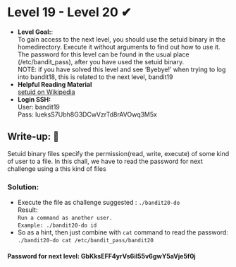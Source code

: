 # Level 19 - Level 20 ✔
- **Level Goal:**:<br>
To gain access to the next level, you should use the setuid binary in the homedirectory. Execute it without arguments to find out how to use it. The password for this level can be found in the usual place (/etc/bandit_pass), after you have used the setuid binary.<br>
NOTE: if you have solved this level and see ‘Byebye!’ when trying to log into bandit18, this is related to the next level, bandit19<br>
- **Helpful Reading Material**<br>
[setuid on Wikipedia](https://en.wikipedia.org/wiki/Setuid)<br>                                   
- **Login SSH:**<br>
User: bandit19<br>
Pass: IueksS7Ubh8G3DCwVzrTd8rAVOwq3M5x<br>
## Write-up: 📝<br>
Setuid binary files specify the permission(read, write, execute) of some kind of user to a file. In this chall, we have to read the password for next challenge using a this kind of files<br>
### Solution:<br>
- Execute the file as challenge suggested : `./bandit20-do` <br>
Result: <br>
`Run a command as another user.`<br>
 `Example: ./bandit20-do id`<br>
- So as a hint, then just combine with `cat` command to read the password: `./bandit20-do cat /etc/bandit_pass/bandit20`<br>
#### Password for next level: GbKksEFF4yrVs6il55v6gwY5aVje5f0j 


